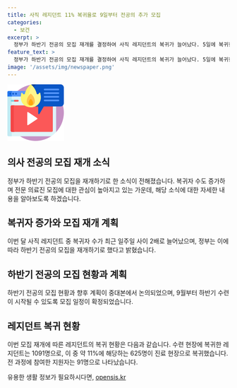 ```yaml
---
title: 사직 레지던트 11% 복귀율로 9일부터 전공의 추가 모집
categories:
  - 보건
excerpt: >
  정부가 하반기 전공의 모집 재개를 결정하여 사직 레지던트의 복귀가 늘어났다. 5일에 복귀한 레지던트는 1091명으로, 그 중 625명은 취업해 진료 현장으로 복귀했다. 정부는 하반기 전공의 모집 지원율이 낮아 전공의 수련체계의 정상화를 위해 모집 기간을 연장하기로 했다. 9일부터 모집이 시작되며, 1년차는 14일까지, 2~4년차와 인턴은 16일까지 지원할 수 있다. 17일에 필기시험을 거쳐 9월부터 수련을 시작할 계획이다.
feature_text: >
  정부가 하반기 전공의 모집 재개를 결정하여 사직 레지던트의 복귀가 늘어났다. 5일에 복귀한 레지던트는 1091명으로, 그 중 625명은 취업해 진료 현장으로 복귀했다. 정부는 하반기 전공의 모집 지원율이 낮아 전공의 수련체계의 정상화를 위해 모집 기간을 연장하기로 했다. 9일부터 모집이 시작되며, 1년차는 14일까지, 2~4년차와 인턴은 16일까지 지원할 수 있다. 17일에 필기시험을 거쳐 9월부터 수련을 시작할 계획이다.
image: '/assets/img/newspaper.png'
---
```


<p><img src="/assets/img/news.png" alt="rentncar 속보" /></p>

<h2>의사 전공의 모집 재개 소식</h2>

<p data-ke-size="size16">정부가 하반기 전공의 모집을 재개하기로 한 소식이 전해졌습니다. 복귀자 수도 증가하며 전문 의료진 모집에 대한 관심이 높아지고 있는 가운데, 해당 소식에 대한 자세한 내용을 알아보도록 하겠습니다.</p>

<h2>복귀자 증가와 모집 재개 계획</h2>

<p data-ke-size="size16">이번 달 사직 레지던트 중 복귀자 수가 최근 일주일 사이 2배로 늘어났으며, 정부는 이에 따라 하반기 전공의 모집을 재개하기로 했다고 밝혔습니다.</p>

<h2>하반기 전공의 모집 현황과 계획</h2>

<p data-ke-size="size16">하반기 전공의 모집 현황과 향후 계획이 중대본에서 논의되었으며, 9월부터 하반기 수련이 시작될 수 있도록 모집 일정이 확정되었습니다.</p>

<h2>레지던트 복귀 현황</h2>

<p data-ke-size="size16">이번 모집 재개에 따른 레지던트의 복귀 현황은 다음과 같습니다. 수련 현장에 복귀한 레지던트는 1091명으로, 이 중 약 11%에 해당하는 625명이 진료 현장으로 복귀했습니다. 전 과정에 참여한 지원자는 91명으로 나타났습니다.</p>
유용한 생활 정보가 필요하시다면, <a href="https://opensis.kr" rel="dofollow">opensis.kr</a>


